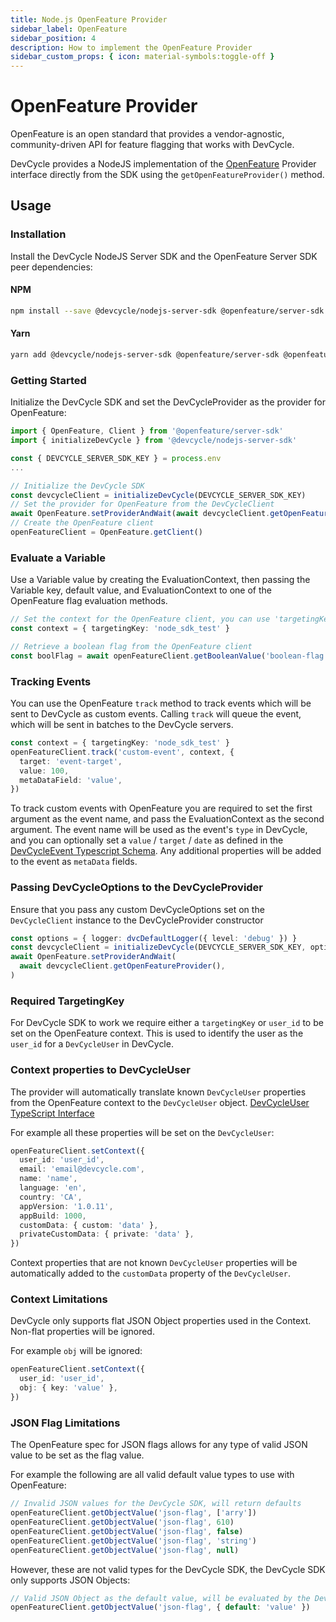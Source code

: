 ```yaml
---
title: Node.js OpenFeature Provider
sidebar_label: OpenFeature
sidebar_position: 4
description: How to implement the OpenFeature Provider
sidebar_custom_props: { icon: material-symbols:toggle-off }
---
```


# OpenFeature Provider

OpenFeature is an open standard that provides a vendor-agnostic, community-driven API for feature flagging that works with DevCycle.

DevCycle provides a NodeJS implementation of the [OpenFeature](https://openfeature.dev/) Provider interface
directly from the SDK using the `getOpenFeatureProvider()` method.

## Usage

### Installation

Install the DevCycle NodeJS Server SDK and the OpenFeature Server SDK peer dependencies:

#### NPM

[//]: # (wizard-install-start)

```bash
npm install --save @devcycle/nodejs-server-sdk @openfeature/server-sdk @openfeature/core
```

[//]: # (wizard-install-end)

#### Yarn

```bash
yarn add @devcycle/nodejs-server-sdk @openfeature/server-sdk @openfeature/core
```

### Getting Started

[//]: # (wizard-initialize-start)

Initialize the DevCycle SDK and set the DevCycleProvider as the provider for OpenFeature:

```typescript
import { OpenFeature, Client } from '@openfeature/server-sdk'
import { initializeDevCycle } from '@devcycle/nodejs-server-sdk'

const { DEVCYCLE_SERVER_SDK_KEY } = process.env
...

// Initialize the DevCycle SDK
const devcycleClient = initializeDevCycle(DEVCYCLE_SERVER_SDK_KEY)
// Set the provider for OpenFeature from the DevCycleClient
await OpenFeature.setProviderAndWait(await devcycleClient.getOpenFeatureProvider())
// Create the OpenFeature client
openFeatureClient = OpenFeature.getClient()
```

[//]: # (wizard-initialize-end)

### Evaluate a Variable

[//]: # (wizard-evaluate-start)

Use a Variable value by creating the EvaluationContext, then passing the Variable key, default value, and EvaluationContext to one of the OpenFeature flag evaluation methods.

```typescript
// Set the context for the OpenFeature client, you can use 'targetingKey' or 'user_id'
const context = { targetingKey: 'node_sdk_test' }

// Retrieve a boolean flag from the OpenFeature client
const boolFlag = await openFeatureClient.getBooleanValue('boolean-flag', false, context)
```

[//]: # (wizard-evaluate-end)

### Tracking Events

You can use the OpenFeature `track` method to track events which will be sent to DevCycle as custom events. Calling `track` will queue the event, which will be sent in batches to the DevCycle servers.

```typescript
const context = { targetingKey: 'node_sdk_test' }
openFeatureClient.track('custom-event', context, {
  target: 'event-target',
  value: 100,
  metaDataField: 'value',
})
```

To track custom events with OpenFeature you are required to set the first argument as the event name, and pass the EvaluationContext as the second argument. The event name will be used as the event's `type` in DevCycle, and you can optionally set a `value` / `target` / `date` as defined in the [DevCycleEvent Typescript Schema](https://github.com/search?q=repo%3ADevCycleHQ%2Fjs-sdks+export+interface+DevCycleEvent+language%3ATypeScript+path%3A*types.ts&type=code). Any additional properties will be added to the event as `metaData` fields.

### Passing DevCycleOptions to the DevCycleProvider

Ensure that you pass any custom DevCycleOptions set on the `DevCycleClient` instance to the DevCycleProvider constructor

```typescript
const options = { logger: dvcDefaultLogger({ level: 'debug' }) }
const devcycleClient = initializeDevCycle(DEVCYCLE_SERVER_SDK_KEY, options)
await OpenFeature.setProviderAndWait(
  await devcycleClient.getOpenFeatureProvider(),
)
```

### Required TargetingKey

For DevCycle SDK to work we require either a `targetingKey` or `user_id` to be set on the OpenFeature context.
This is used to identify the user as the `user_id` for a `DevCycleUser` in DevCycle.

### Context properties to DevCycleUser

The provider will automatically translate known `DevCycleUser` properties from the OpenFeature context to the `DevCycleUser` object.
[DevCycleUser TypeScript Interface](https://github.com/DevCycleHQ/js-sdks/blob/main/sdk/nodejs/src/models/user.ts#L16)

For example all these properties will be set on the `DevCycleUser`:

```typescript
openFeatureClient.setContext({
  user_id: 'user_id',
  email: 'email@devcycle.com',
  name: 'name',
  language: 'en',
  country: 'CA',
  appVersion: '1.0.11',
  appBuild: 1000,
  customData: { custom: 'data' },
  privateCustomData: { private: 'data' },
})
```

Context properties that are not known `DevCycleUser` properties will be automatically
added to the `customData` property of the `DevCycleUser`.

### Context Limitations

DevCycle only supports flat JSON Object properties used in the Context. Non-flat properties will be ignored.

For example `obj` will be ignored:

```typescript
openFeatureClient.setContext({
  user_id: 'user_id',
  obj: { key: 'value' },
})
```

### JSON Flag Limitations

The OpenFeature spec for JSON flags allows for any type of valid JSON value to be set as the flag value.

For example the following are all valid default value types to use with OpenFeature:

```typescript
// Invalid JSON values for the DevCycle SDK, will return defaults
openFeatureClient.getObjectValue('json-flag', ['arry'])
openFeatureClient.getObjectValue('json-flag', 610)
openFeatureClient.getObjectValue('json-flag', false)
openFeatureClient.getObjectValue('json-flag', 'string')
openFeatureClient.getObjectValue('json-flag', null)
```

However, these are not valid types for the DevCycle SDK, the DevCycle SDK only supports JSON Objects:

```typescript
// Valid JSON Object as the default value, will be evaluated by the DevCycle SDK
openFeatureClient.getObjectValue('json-flag', { default: 'value' })
```
